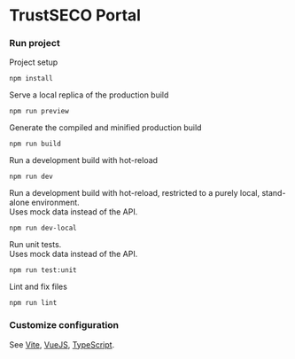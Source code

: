 # TrustSECO Portal

### Run project

Project setup

```
npm install
```

Serve a local replica of the production build

```
npm run preview
```

Generate the compiled and minified production build

```
npm run build
```

Run a development build with hot-reload

```
npm run dev
```

Run a development build with hot-reload, restricted to a purely local, stand-alone environment.\
Uses mock data instead of the API.

```
npm run dev-local
```

Run unit tests.\
Uses mock data instead of the API.

```
npm run test:unit
```

Lint and fix files

```
npm run lint
```

### Customize configuration

See [Vite](https://vitejs.dev/config/),
[VueJS](https://cli.vuejs.org/config/),
[TypeScript](https://www.typescriptlang.org/tsconfig).
